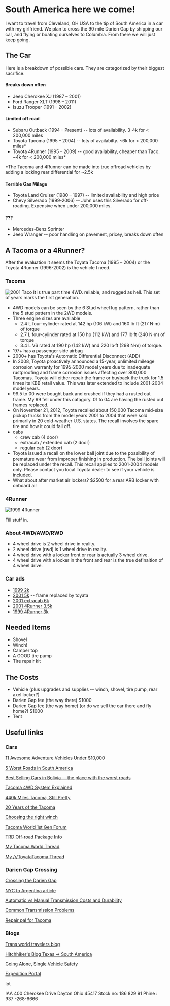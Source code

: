 

# South America here we come!

I want to travel from Cleveland, OH USA to the tip of South America in a car with my girlfriend.  We plan to cross the 90 mile Darien Gap by shipping our car, and flying or boating ourselves to Columbia.  From there we will just keep going.


## The Car

Here is a breakdown of possible cars.  They are categorized by their biggest sacrifice.

#### Breaks down often
 + Jeep Cherokee XJ (1987 – 2001)
 + Ford Ranger XLT (1998 – 2011)
 + Isuzu Trooper (1991 – 2002)

#### Limited off road
 + Subaru Outback (1994 – Present) -- lots of availability. 3-4k for < 200,000 miles
 + Toyota Tacoma (1995 – 2004) -- lots of availabilty.  ~6k for < 200,000 miles* 
 + Toyota 4Runner (1995 – 2009) -- good availability, cheaper than Taco.  ~4k for < 200,000 miles*

*The Tacoma and 4Runner can be made into true offroad vehicles by adding a locking rear differential for ~2.5k

#### Terrible Gas Milage
 + Toyota Land Cruiser (1980 – 1997) -- limited availability and high price
 + Chevy Silverado (1999-2006) -- John uses this Silverado for off-roading.  Expensive when under 200,000 miles.

#### ???
 + Mercedes-Benz Sprinter
 + Jeep Wranger -- poor handling on pavement, pricey, breaks down often

## A Tacoma or a 4Runner?

After the evaluation it seems the Toyata Tacoma (1995 – 2004) or the Toyota 4Runner (1996-2002) is the vehicle I need. 

### Tacoma

![2001 Taco](http://www.cstatic-images.com/stock/900x600/225414.jpg)
It is true part time 4WD. reliable, and rugged as hell. This set of years marks the first generation.  
 - 4WD models can be seen by the 6 Stud wheel lug pattern, rather than the 5 stud pattern in the 2WD models. 
 - Three engine sizes are available
 	+ 2.4 L four-cylinder rated at 142 hp (106 kW) and 160 lb·ft (217 N·m) of torque
 	+ 2.7 L four-cylinder rated at 150 hp (112 kW) and 177 lb·ft (240 N·m) of torque
 	+ 3.4 L V6 rated at 190 hp (142 kW) and 220 lb·ft (298 N·m) of torque.
 - '97+ has a passenger side airbag
 - 2000+ has Toyota's Automatic Differential Disconnect (ADD)
 - In 2008, Toyota proactively announced a 15-year, unlimited mileage corrosion warranty for 1995-2000 model years due to inadequate rustproofing and frame corrosion issues affecting over 800,000 Tacomas. Toyota will either repair the frame or buyback the truck for 1.5 times its KBB retail value. This was later extended to include 2001-2004 model years.
 - 99.5 to 00 were bought back and crushed if they had a rusted out frame. My 99 fell under this catagory. 01 to 04 are having the rusted out frames replaced.
 - On November 21, 2012, Toyota recalled about 150,000 Tacoma mid-size pickup trucks from the model years 2001 to 2004 that were sold primarily in 20 cold-weather U.S. states. The recall involves the spare tire and how it could fall off.
 - cabs
 	+ crew cab (4 door)
 	+ extracab / extended cab (2 door)
 	+ regular cab (2 door)
 - Toyota issued a recall on the lower ball joint due to the possibility of premature wear from improper finishing in production. The ball joints will be replaced under the recall. This recall applies to 2001-2004 models only. Please contact you local Toyota dealer to see if your vehicle is included.
 - What about after market air lockers? $2500 for a rear ARB locker with onboard air

### 4Runner

![1999 4Runner](https://media.ed.edmunds-media.com/toyota/4runner/1999/oem/1999_toyota_4runner_4dr-suv_limited_fq_oem_1_500.jpg)

Fill stuff in.



### About 4WD/AWD/RWD

 - 4 wheel drive is 2 wheel drive in reality.
 - 2 wheel drive (rwd) is 1 wheel drive in reality.
 - 4 wheel drive with a locker front or rear is actually 3 wheel drive.
 - 4 wheel drive with a locker in the front and rear is the true definaition of 4 wheel drive.




### Car ads

 + [1999 2k](http://columbus.craigslist.org/cto/5955605319.html)  
 + [2001 5k](http://columbus.craigslist.org/cto/5936667309.html) -- frame replaced by toyata
 + [2001 extracab 6k](http://mansfield.craigslist.org/cto/5948284833.html)
 + [2001 4Runner 3.5k](http://columbus.craigslist.org/cto/5956069277.html)
 + [1999 4Runner 3k](http://columbus.craigslist.org/ctd/5954734686.html)



## Needed Items

 + Shovel
 + Winch!
 + Camper top
 + A GOOD tire pump
 + Tire repair kit




## The Costs

 + Vehicle (plus upgrades and supplies -- winch, shovel, tire pump, rear axel locker?)
 + Darien Gap fee (the way there) $1000
 + Darien Gap fee (the way home) (or do we sell the car there and fly home?) $1000
 + Tent


## Useful links

### Cars

[11 Awesome Adventure Vehicles Under $10,000](https://gearjunkie.com/best-used-adventure-vehicle-truck)

[5 Worst Roads in South America](http://www.realworldholidays.co.uk/blog/2015/07/16/the-5-worst-roads-in-south-america/)

[Best Selling Cars in Bolivia -- the place with the worst roads](http://www.thetruthaboutcars.com/2012/03/best-selling-cars-around-the-globe-simple-passenger-cars-in-bolivia-que-no/)

[Tacoma 4WD System Explained](http://www.tacomahq.com/4546/toyota-tacoma-4-wheel-drive-explained/)

[440k Miles Tacoma, Still Pretty](http://www.tacomahq.com/3427/1999-toyota-tacoma-400k-miles/)

[20 Years of the Tacoma](http://www.motortrend.com/news/20-years-of-the-toyota-tacoma/)

[Choosing the right winch](http://news.pickuptrucks.com/2011/02/pickup-trucks-101-choosing-the-right-winch.html)

[Tacoma World 1st Gen Forum](https://www.tacomaworld.com/forums/1st-gen-tacomas-1995-2004.4/)

[TRD Off-road Package Info](http://www.customtacos.com/forum/50-1995-5-2004/129912-trd-vs-sr5-packages-2001-tacoma.html)

[My Tacoma World Thread](https://www.tacomaworld.com/threads/buying-a-taco-to-travel-south-america-i-have-some-questions.469612/)

[My /r/ToyataTacoma Thread](https://www.reddit.com/r/ToyotaTacoma/comments/5nl9f3/buying_a_first_gen_tacoma_to_drive_through_south/)

### Darien Gap Crossing

[Crossing the Darien Gap](http://www.drivetheamericas.com/wiki/vehicle-shipping-across-darien-gap)

[NYC to Argentina article](http://www.nbcnews.com/id/35876322/ns/travel-active_travel/t/-mile-drive-south-nyc-argentina/#.WHah67YrKYU)

[Automatic vs Manual Transmission Costs and Durability](http://mechanics.stackexchange.com/questions/6276/durability-of-automatic-transmission-boxes-versus-durability-of-manual-transmiss)

[Common Transmission Problems](http://www.transmissionrepaircostguide.com/10-common-transmission-problems/)

[Repair pal for Tacoma](http://repairpal.com/problems/toyota/tacoma/most+reported)


### Blogs

[Trans world travelers blog](http://transworldexpedition.com/)

[Hitchhiker's Blog Texas -> South America](https://hitchtheworld.com/)

[Going Alone, Single Vehicle Safety](https://www.tacomaworld.com/threads/going-alone-single-vehicle-wheeling-safety.454083/)

[Expedition Portal](http://expeditionportal.com/)


lot


IAA
400 Cherokee Drive Dayton Ohio 45417
Stock no: 186 829 91
Phine : 937 -268-6666








